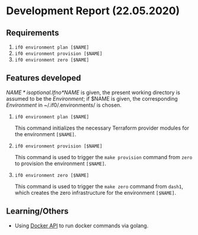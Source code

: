 
# Development Report (22.05.2020)

## Requirements
1. `if0 environment plan [$NAME]`
2. `if0 environment provision [$NAME]`
3. `if0 environment zero [$NAME]`

## Features developed
    
*$NAME* is optional. If no *$NAME* is given, the present working directory is assumed to be the *Environment*; if $NAME is given, the corresponding *Environment* in ~/.if0/.environments/ is chosen.

1. `if0 environment plan [$NAME]`
    
    This command initializes the necessary Terraform provider modules for the environment `[$NAME]`.

2. `if0 environment provision [$NAME]`

    This command is used to trigger the `make provision` command from `zero` to provision the environment `[$NAME]`.
    
3. `if0 environment zero [$NAME]`

    This command is used to trigger the `make zero` command from `dash1`, which creates the zero infrastructure for the environment `[$NAME]`.

    
    
## Learning/Others
* Using [Docker API](https://docs.docker.com/engine/api/sdk/) to run docker commands via golang.


